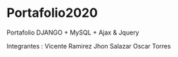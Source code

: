 # Portafolio2020
Portafolio DJANGO + MySQL + Ajax &amp; Jquery

Integrantes : Vicente Ramirez
              Jhon Salazar
              Oscar Torres
